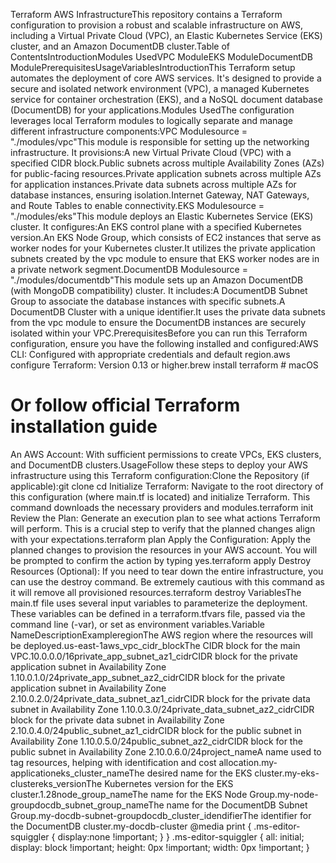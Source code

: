 Terraform AWS InfrastructureThis repository contains a Terraform configuration to provision a robust and scalable infrastructure on AWS, including a Virtual Private Cloud (VPC), an Elastic Kubernetes Service (EKS) cluster, and an Amazon DocumentDB cluster.Table of ContentsIntroductionModules UsedVPC ModuleEKS ModuleDocumentDB ModulePrerequisitesUsageVariablesIntroductionThis Terraform setup automates the deployment of core AWS services. It's designed to provide a secure and isolated network environment (VPC), a managed Kubernetes service for container orchestration (EKS), and a NoSQL document database (DocumentDB) for your applications.Modules UsedThe configuration leverages local Terraform modules to logically separate and manage different infrastructure components:VPC Modulesource = "./modules/vpc"This module is responsible for setting up the networking infrastructure. It provisions:A new Virtual Private Cloud (VPC) with a specified CIDR block.Public subnets across multiple Availability Zones (AZs) for public-facing resources.Private application subnets across multiple AZs for application instances.Private data subnets across multiple AZs for database instances, ensuring isolation.Internet Gateway, NAT Gateways, and Route Tables to enable connectivity.EKS Modulesource = "./modules/eks"This module deploys an Elastic Kubernetes Service (EKS) cluster. It configures:An EKS control plane with a specified Kubernetes version.An EKS Node Group, which consists of EC2 instances that serve as worker nodes for your Kubernetes cluster.It utilizes the private application subnets created by the vpc module to ensure that EKS worker nodes are in a private network segment.DocumentDB Modulesource = "./modules/documentdb"This module sets up an Amazon DocumentDB (with MongoDB compatibility) cluster. It includes:A DocumentDB Subnet Group to associate the database instances with specific subnets.A DocumentDB Cluster with a unique identifier.It uses the private data subnets from the vpc module to ensure the DocumentDB instances are securely isolated within your VPC.PrerequisitesBefore you can run this Terraform configuration, ensure you have the following installed and configured:AWS CLI: Configured with appropriate credentials and default region.aws configure
Terraform: Version 0.13 or higher.brew install terraform # macOS
# Or follow official Terraform installation guide
An AWS Account: With sufficient permissions to create VPCs, EKS clusters, and DocumentDB clusters.UsageFollow these steps to deploy your AWS infrastructure using this Terraform configuration:Clone the Repository (if applicable):git clone <your-repo-url>
cd <your-repo-directory>
Initialize Terraform: Navigate to the root directory of this configuration (where main.tf is located) and initialize Terraform. This command downloads the necessary providers and modules.terraform init
Review the Plan: Generate an execution plan to see what actions Terraform will perform. This is a crucial step to verify that the planned changes align with your expectations.terraform plan
Apply the Configuration: Apply the planned changes to provision the resources in your AWS account. You will be prompted to confirm the action by typing yes.terraform apply
Destroy Resources (Optional): If you need to tear down the entire infrastructure, you can use the destroy command. Be extremely cautious with this command as it will remove all provisioned resources.terraform destroy
VariablesThe main.tf file uses several input variables to parameterize the deployment. These variables can be defined in a terraform.tfvars file, passed via the command line (-var), or set as environment variables.Variable NameDescriptionExampleregionThe AWS region where the resources will be deployed.us-east-1aws_vpc_cidr_blockThe CIDR block for the main VPC.10.0.0.0/16private_app_subnet_az1_cidrCIDR block for the private application subnet in Availability Zone 1.10.0.1.0/24private_app_subnet_az2_cidrCIDR block for the private application subnet in Availability Zone 2.10.0.2.0/24private_data_subnet_az1_cidrCIDR block for the private data subnet in Availability Zone 1.10.0.3.0/24private_data_subnet_az2_cidrCIDR block for the private data subnet in Availability Zone 2.10.0.4.0/24public_subnet_az1_cidrCIDR block for the public subnet in Availability Zone 1.10.0.5.0/24public_subnet_az2_cidrCIDR block for the public subnet in Availability Zone 2.10.0.6.0/24project_nameA name used to tag resources, helping with identification and cost allocation.my-applicationeks_cluster_nameThe desired name for the EKS cluster.my-eks-clustereks_versionThe Kubernetes version for the EKS cluster.1.28node_group_nameThe name for the EKS Node Group.my-node-groupdocdb_subnet_group_nameThe name for the DocumentDB Subnet Group.my-docdb-subnet-groupdocdb_cluster_idendifierThe identifier for the DocumentDB cluster.my-docdb-cluster
  @media print {
    .ms-editor-squiggler {
        display:none !important;
    }
  }
  .ms-editor-squiggler {
    all: initial;
    display: block !important;
    height: 0px !important;
    width: 0px !important;
  }